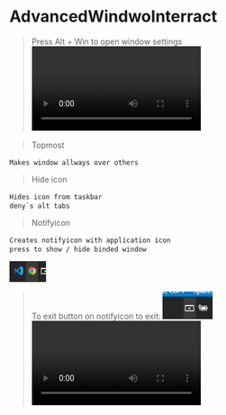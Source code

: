 # AdvancedWindwoInterract

> Press Alt + Win to open window settings
![](https://github.com/AnatolyRybchych/AdvancedWindowInterract/blob/main/thumbnails/thumbnail_menu.mp4)

> Topmost
```
Makes window allways over others
```
> Hide icon
```
Hides icon from taskbar
deny`s alt tabs
```
> Notifyicon
```
Creates notifyicon with application icon
press to show / hide binded window
```
![](https://github.com/AnatolyRybchych/AdvancedWindowInterract/blob/main/thumbnails/external_notifyicons.png)
> To exit button on notifyicon to exit:
![](https://github.com/AnatolyRybchych/AdvancedWindowInterract/blob/main/thumbnails/notifyicon.png) ![](https://github.com/AnatolyRybchych/AdvancedWindowInterract/blob/main/thumbnails/application_exit_button.mp4)